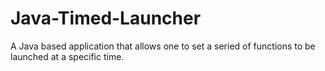 # Java-Timed-Launcher
A Java based application that allows one to set a seried of functions to be launched at a specific time.
